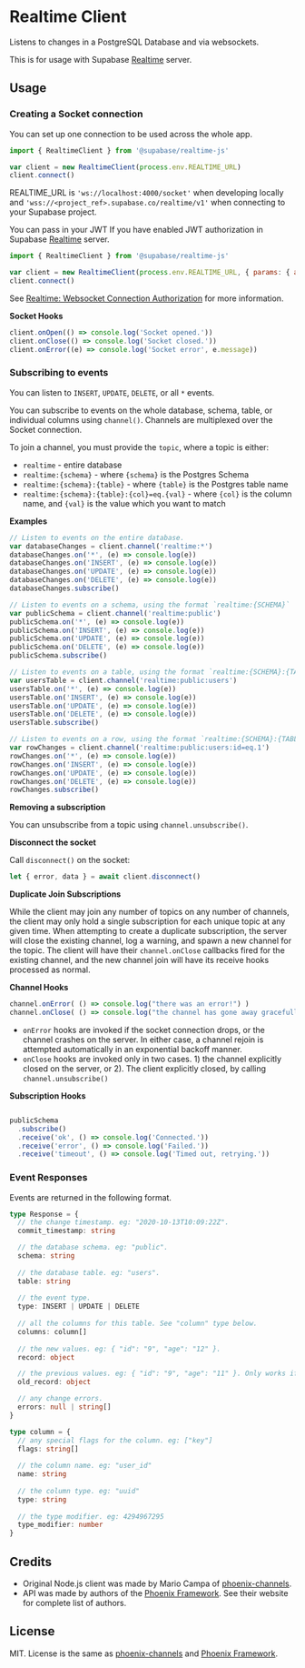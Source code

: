 # Realtime Client

Listens to changes in a PostgreSQL Database and via websockets.

This is for usage with Supabase [Realtime](https://github.com/supabase/realtime) server.

## Usage


### Creating a Socket connection

You can set up one connection to be used across the whole app.

```js
import { RealtimeClient } from '@supabase/realtime-js'

var client = new RealtimeClient(process.env.REALTIME_URL)
client.connect()
```

REALTIME_URL is `'ws://localhost:4000/socket'` when developing locally and `'wss://<project_ref>.supabase.co/realtime/v1'` when connecting to your Supabase project.

You can pass in your JWT If you have enabled JWT authorization in Supabase [Realtime](https://github.com/supabase/realtime) server.

```js
import { RealtimeClient } from '@supabase/realtime-js'

var client = new RealtimeClient(process.env.REALTIME_URL, { params: { apikey: 'token123' }})
client.connect()
```

See [Realtime: Websocket Connection Authorization](https://github.com/supabase/realtime#websocket-connection-authorization) for more information.

**Socket Hooks**

```js
client.onOpen(() => console.log('Socket opened.'))
client.onClose(() => console.log('Socket closed.'))
client.onError((e) => console.log('Socket error', e.message))
```

### Subscribing to events

You can listen to `INSERT`, `UPDATE`, `DELETE`, or all `*` events.

You can subscribe to events on the whole database, schema, table, or individual columns using `channel()`. Channels are multiplexed over the Socket connection. 

To join a channel, you must provide the `topic`, where a topic is either:

- `realtime` - entire database
- `realtime:{schema}` - where `{schema}` is the Postgres Schema
- `realtime:{schema}:{table}` - where `{table}` is the Postgres table name
- `realtime:{schema}:{table}:{col}=eq.{val}` - where `{col}` is the column name, and `{val}` is the value which you want to match
 

**Examples**

```js
// Listen to events on the entire database.
var databaseChanges = client.channel('realtime:*')
databaseChanges.on('*', (e) => console.log(e))
databaseChanges.on('INSERT', (e) => console.log(e))
databaseChanges.on('UPDATE', (e) => console.log(e))
databaseChanges.on('DELETE', (e) => console.log(e))
databaseChanges.subscribe()

// Listen to events on a schema, using the format `realtime:{SCHEMA}`
var publicSchema = client.channel('realtime:public')
publicSchema.on('*', (e) => console.log(e))
publicSchema.on('INSERT', (e) => console.log(e))
publicSchema.on('UPDATE', (e) => console.log(e))
publicSchema.on('DELETE', (e) => console.log(e))
publicSchema.subscribe()

// Listen to events on a table, using the format `realtime:{SCHEMA}:{TABLE}`
var usersTable = client.channel('realtime:public:users')
usersTable.on('*', (e) => console.log(e))
usersTable.on('INSERT', (e) => console.log(e))
usersTable.on('UPDATE', (e) => console.log(e))
usersTable.on('DELETE', (e) => console.log(e))
usersTable.subscribe()

// Listen to events on a row, using the format `realtime:{SCHEMA}:{TABLE}:{COL}=eq.{VAL}`
var rowChanges = client.channel('realtime:public:users:id=eq.1')
rowChanges.on('*', (e) => console.log(e))
rowChanges.on('INSERT', (e) => console.log(e))
rowChanges.on('UPDATE', (e) => console.log(e))
rowChanges.on('DELETE', (e) => console.log(e))
rowChanges.subscribe()
```

**Removing a subscription**

You can unsubscribe from a topic using `channel.unsubscribe()`.

**Disconnect the socket**

Call `disconnect()` on the socket:

```js
let { error, data } = await client.disconnect() 
```

**Duplicate Join Subscriptions**

While the client may join any number of topics on any number of channels, the client may only hold a single subscription for each unique topic at any given time. When attempting to create a duplicate subscription, the server will close the existing channel, log a warning, and spawn a new channel for the topic. The client will have their `channel.onClose` callbacks fired for the existing channel, and the new
channel join will have its receive hooks processed as normal.


**Channel Hooks**

```js
channel.onError( () => console.log("there was an error!") )
channel.onClose( () => console.log("the channel has gone away gracefully") )
```

- `onError` hooks are invoked if the socket connection drops, or the channel crashes on the server. In either case, a channel rejoin is attempted automatically in an exponential backoff manner.
- `onClose` hooks are invoked only in two cases. 1) the channel explicitly closed on the server, or 2). The client explicitly closed, by calling `channel.unsubscribe()`

**Subscription Hooks**

```js

publicSchema
  .subscribe()
  .receive('ok', () => console.log('Connected.'))
  .receive('error', () => console.log('Failed.'))
  .receive('timeout', () => console.log('Timed out, retrying.'))

```

### Event Responses

Events are returned in the following format.

```ts
type Response = {
  // the change timestamp. eg: "2020-10-13T10:09:22Z".
  commit_timestamp: string 

  // the database schema. eg: "public".
  schema: string 
  
  // the database table. eg: "users".
  table: string 
  
  // the event type.
  type: INSERT | UPDATE | DELETE 
  
  // all the columns for this table. See "column" type below.
  columns: column[] 
  
  // the new values. eg: { "id": "9", "age": "12" }.
  record: object 

  // the previous values. eg: { "id": "9", "age": "11" }. Only works if the table has `REPLICATION FULL`.
  old_record: object 

  // any change errors.
  errors: null | string[]
}

type column = {
  // any special flags for the column. eg: ["key"]
  flags: string[] 
  
  // the column name. eg: "user_id"
  name: string 
  
  // the column type. eg: "uuid"
  type: string 
  
  // the type modifier. eg: 4294967295
  type_modifier: number 
}
``` 

## Credits

- Original Node.js client was made by Mario Campa of [phoenix-channels](github.com/mcampa/phoenix-client).
- API was made by authors of the [Phoenix Framework](http://www.phoenixframework.org/). See their website for complete list of authors.

## License

MIT. License is the same as [phoenix-channels](https://github.com/mcampa/phoenix-client) and [Phoenix Framework](https://phoenixframework.org/).

